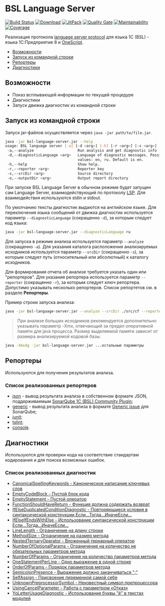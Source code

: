 # BSL Language Server

[![Build Status](https://travis-ci.org/1c-syntax/bsl-language-server.svg?branch=master)](https://travis-ci.org/1c-syntax/bsl-language-server)
[![Download](https://img.shields.io/github/release/1c-syntax/bsl-language-server.svg?label=download&style=flat-square)](https://github.com/1c-syntax/bsl-language-server/releases/latest)
[![JitPack](https://jitpack.io/v/1c-syntax/bsl-language-server.svg)](https://jitpack.io/#1c-syntax/bsl-language-server)
[![Quality Gate](https://sonarcloud.io/api/project_badges/measure?project=1c-syntax_bsl-language-server&metric=alert_status)](https://sonarcloud.io/dashboard?id=1c-syntax_bsl-language-server)
[![Maintainability](https://sonarcloud.io/api/project_badges/measure?project=1c-syntax_bsl-language-server&metric=sqale_rating)](https://sonarcloud.io/dashboard?id=1c-syntax_bsl-language-server)
[![Coverage](https://sonarcloud.io/api/project_badges/measure?project=1c-syntax_bsl-language-server&metric=coverage)](https://sonarcloud.io/dashboard?id=1c-syntax_bsl-language-server)

Реализация протокола [language server protocol](https://microsoft.github.io/language-server-protocol/) для языка 1C (BSL) - языка 1С:Предприятие 8 и [OneScript](http://oscript.io).

* <a href="#capabilities">Возможности</a>
* <a href="#cli">Запуск из командной строки</a>
* <a href="#reporters">Репортеры</a>
* <a href="#diagnostics">Диагностики</a>

<a id="capabilities"/>

## Возможности

* Показ всплывающей информации по текущей процедуре
* Диагностики
* Запуск движка диагностик из командной строки

<a id="cli"/>

## Запуск из командной строки

Запуск jar-файлов осуществляется через `java -jar path/to/file.jar`.

```sh
java -jar bsl-language-server.jar --help
usage: BSL language server [-a] [-d <arg>] [-h] [-r <arg>] [-s <arg>]
 -a,--analyze                    Run analysis and get diagnostic info
 -d,--diagnosticLanguage <arg>   Language of diagnostic messages. Possible
                                 values: en, ru. Default is en.
 -h,--help                       Show help.
 -r,--reporter <arg>             Reporter key
 -s,--srcDir <arg>               Source directory
 -o,--outputDir <arg>            Output report directory
```

При запуске BSL Language Server в обычном режиме будет запущен сам Language Server, взаимодействующий по протоколу [LSP](https://microsoft.github.io/language-server-protocol/). Для взаимодействия используются stdin и stdout.

По умолчанию тексты диагностик выдаются на английском языке. Для переключения языка сообщений от движка диагностик используется параметр `--diagnosticLanguage` (сокращенно `-d`), за которым следует код языка:

```sh
java -jar bsl-language-server.jar --diagnosticLanguage ru
```

Для запуска в режиме анализа используется параметр `--analyze` (сокращенно `-a`). Для указания каталога расположения анализируемых исходников используется параметр `--srcDir` (сокращенно `-s`), за которым следует путь (относительный или абсолютный) к каталогу исходников.

Для формирования отчета об анализе требуется указать один или "репортеров". Для указания репортера используется параметр `--reporter` (сокращенно `-r`), за которым следует ключ репортера. Допустимо указывать несколько репортеров. Список репортетов см. в разделе **Репортеры**.

Пример строки запуска анализа:

```sh
java -jar bsl-language-server.jar --analyze --srcDir ./src/cf --reporter json
```

> При анализе больших исходников рекомендуется дополнительно указывать параметр -Xmx, отвечающий за предел оперативной памяти для java процесса. Размер выделяемой памяти зависит от размера анализируемой кодовой базы.

```sh
java -Xmx4g -jar bsl-language-server.jar ...остальные параметры
```

<a id="reporters"/>

## Репортеры

Используются для получения результатов анализа.

### Список реализованных репортеров

* [json](reporters/json.md) - вывод результата анализа в собственном формате JSON, поддерживаемым [SonarQube 1C (BSL) Community Plugin](https://github.com/1c-syntax/sonar-bsl-plugin-community);
* [generic](reporters/generic.md) - вывод результата анализа в формате [Generic issue](https://docs.sonarqube.org/latest/analysis/generic-issue/) для SonarQube;
* [junit](reporters/junit.md);
* [tslint](reporters/tslint.md);
* [console](reporters/console.md).

<a id="diagnostics"/>

## Диагностики

Используются для проверки кода на соответствие стандартам кодирования и для поиска возможных ошибок.

### Список реализованных диагностик

* [CanonicalSpellingKeywords - Каноническое написание ключевых слов](diagnostics/CanonicalSpellingKeywords.md)
* [EmptyCodeBlock - Пустой блок кода](diagnostics/EmptyCodeBlock.md)
* [EmptyStatement - Пустой оператор](diagnostics/EmptyStatement.md)
* [FunctionShouldHaveReturn - Функция должна содержать возврат](diagnostics/FunctionShouldHaveReturn.md)
* [IfElseDuplicatedConditionDiagnostic - Повторяющиеся условия в синтаксической конструкции Если...Тогда...ИначеЕсли...](diagnostics/IfElseDuplicatedCondition.md)
* [IfElseIfEndsWithElse - Использование синтаксической конструкции Если...Тогда...ИначеЕсли...](diagnostics/IfElseIfEndsWithElse.md)
* [LineLength - Ограничение на длину строки](diagnostics/LineLength.md)
* [MethodSize - Ограничение на размер метода](diagnostics/MethodSize.md)
* [NestedTernaryOperator - Вложенный тернарный оператор](diagnostics/NestedTernaryOperator.md)
* [NumberOfOptionalParams - Ограничение на количество не обязательных параметров метода](diagnostics/NumberOfOptionalParams.md)
* [NumberOfParams - Ограничение на количество параметров метода](diagnostics/NumberOfParams.md)
* [OneStatementPerLine - Одно выражение в одной строке](diagnostics/OneStatementPerLine.md)
* [OrderOfParams - Порядок параметров метода](diagnostics/OrderOfParams.md)
* [SemicolonPresence - Выражение должно заканчиваться ";"](diagnostics/SemicolonPresence.md)
* [SelfAssign - Присвоение переменной самой себе](diagnostics/SelfAssign.md)
* [UnknownPreprocessorSymbol - Неизвестный символ препроцессора](diagnostics/UnknownPreprocessorSymbol.md)
* [UsingCancelParameter - Работа с параметром «Отказ»](diagnostics/UsingCancelParameter.md)
* [YoLetterUsageDiagnostic - Использование буквы "ё" в текстах модулей](diagnostics/YoLetterUsage.md)
